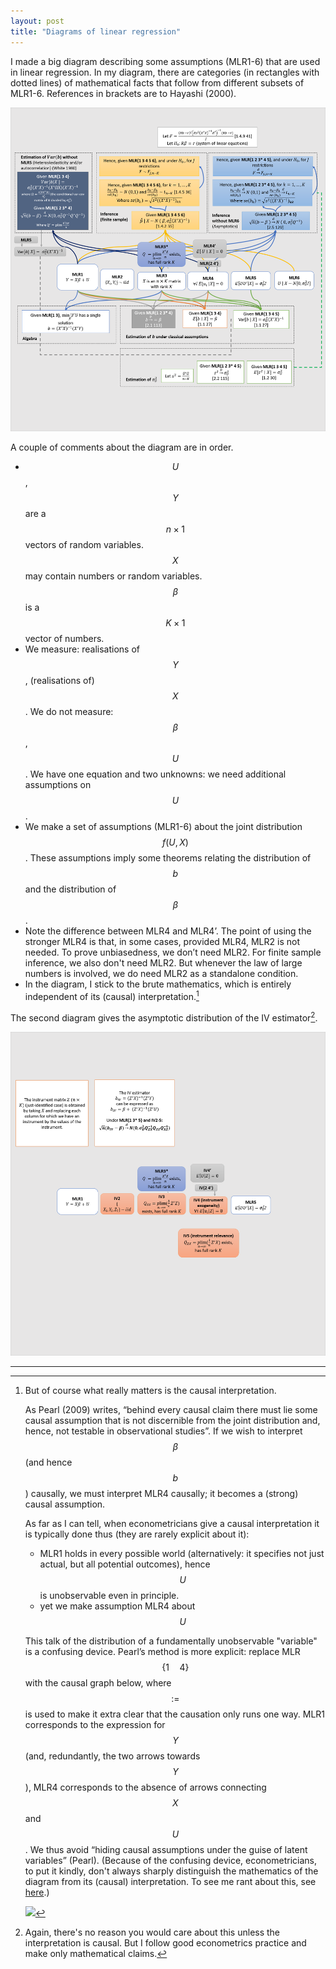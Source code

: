 ```yaml
---
layout: post
title: "Diagrams of linear regression"
---
```


I made a big diagram describing some assumptions (MLR1-6) that are used in linear regression. In my diagram, there are categories (in rectangles with dotted lines) of mathematical facts that follow from different subsets of MLR1-6. References in brackets are to Hayashi (2000). 

[![thelinearmodel](/images/linear-regression-diagram.png)](/images/linear-regression-diagram.png)

A couple of comments about the diagram are in order.

* $$U$$,$$Y$$ are a $$n \times 1$$ vectors of random variables. $$X$$ may contain numbers or random variables. $$\beta$$ is a $$K \times 1$$ vector of numbers.
* We measure: realisations of $$Y$$, (realisations of) $$X$$. We do not measure: $$\beta$$, $$U$$. We have one equation and two unknowns: we need additional assumptions on $$U$$.
* We make a set of assumptions (MLR1-6) about the joint distribution $$f(U,X)$$. These assumptions imply some theorems relating the distribution of $$b$$ and the distribution of $$\beta$$.
* Note the difference between MLR4 and MLR4’. The point of using the stronger MLR4 is that, in some cases, provided MLR4, MLR2 is not needed. To prove unbiasedness, we don’t need MLR2. For finite sample inference, we also don't need MLR2. But whenever the law of large numbers is involved, we do need MLR2 as a standalone condition.
* In the diagram, I stick to the brute mathematics, which is entirely independent of its (causal) interpretation.[^causal]

[^causal]: 
    But of course what really matters is the causal interpretation. 

    As Pearl (2009) writes, “behind every causal claim there must lie some causal assumption that is not discernible from the joint distribution and, hence, not testable in observational studies”. If we wish to interpret $$\beta$$ (and hence $$b$$) causally, we must interpret MLR4 causally; it becomes a (strong) causal assumption.

    As far as I can tell, when econometricians give a causal interpretation it is typically done thus (they are rarely explicit about it):

    * MLR1 holds in every possible world (alternatively: it specifies not just actual, but all potential outcomes), hence $$U$$ is unobservable even in principle.
    * yet we make assumption MLR4 about $$U$$

    This talk of the distribution of a fundamentally unobservable "variable" is a confusing device. Pearl’s method is more explicit: replace MLR$$\{1 \quad 4\}$$ with the causal graph below, where $$:=$$ is used to make it extra clear that the causation only runs one way. MLR1 corresponds to the expression for $$Y$$ (and, redundantly, the two arrows towards $$Y$$), MLR4 corresponds to the absence of arrows connecting $$X$$ and $$U$$. We thus avoid “hiding causal assumptions under the guise of latent variables” (Pearl). (Because of the confusing device, econometricians, to put it kindly, don't always sharply distinguish the mathematics of the diagram from its (causal) interpretation. To see me rant about this, see [here](/econometrics-notation/#inconsistent-causal-language).)

    ![](/images/regression-causal-diagram.png)

The second diagram gives the asymptotic distribution of the IV estimator[^ivcausal].

[![iv](/images/instrumental-variables.png)](/images/instrumental-variables.png)

[^ivcausal]: Again, there's no reason you would care about this unless the interpretation is causal. But I follow good econometrics practice and make only mathematical claims. 

<hr> <!-- hr to be added before footnotes-->